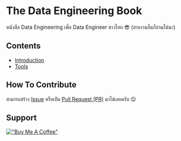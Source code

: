 # The Data Engineering Book

หนังสือ Data Engineering เพื่อ Data Engineer ชาวไทย 😎 (สายงานอื่นก็อ่านได้นะ)

## Contents

* [Introduction](sections/introduction.md)
* [Tools](sections/tools.md)

## How To Contribute

สามารถสร้าง [Issue](https://github.com/zkan/data-engineering-book/issues) หรือเปิด [Pull Request (PR)](https://github.com/zkan/data-engineering-book/pulls) มาได้เลยครับ 😉

## Support

[!["Buy Me A Coffee"](https://www.buymeacoffee.com/assets/img/custom_images/yellow_img.png)](https://www.buymeacoffee.com/zkan)